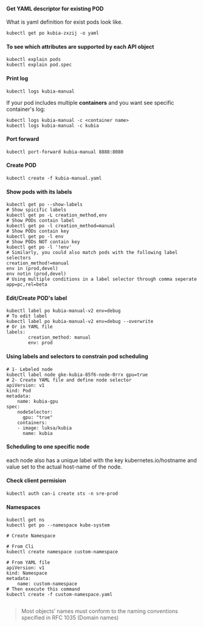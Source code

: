 #### Get YAML descriptor for existing POD
What is yaml definition for exist pods look like.
```
kubectl get po kubia-zxzij -o yaml
```

#### To see which attributes are supported by each API object
```
kubectl explain pods
kubectl explain pod.spec
```

#### Print log
```
kubectl logs kubia-manual
```

If your pod includes multiple **containers** and you want see specific container's log:
```
kubectl logs kubia-manual -c <container name>
kubectl logs kubia-manual -c kubia
```

#### Port forward
```
kubectl port-forward kubia-manual 8888:8080
```

#### Create POD
```
kubectl create -f kubia-manual.yaml
```

#### Show pods with its labels
```
kubectl get po --show-labels
# Show spicific labels
kubectl get po -L creation_method,env
# Show PODs contain label
kubectl get po -l creation_method=manual
# Show PODs contain key 
kubectl get po -l env
# Show PODs NOT contain key
kubectl get po -l '!env'
# Similarly, you could also match pods with the following label selectors
creation_method!=manual
env in (prod,devel)
env notin (prod,devel)
# Using multiple conditions in a label selector through comma seperate
app=pc,rel=beta
```
#### Edit/Create POD's label
```
kubectl label po kubia-manual-v2 env=debug
# To edit label
kubectl label po kubia-manual-v2 env=debug --overwrite
# Or in YAML file 
labels:
		creation_method: manual
		env: prod
```
#### Using labels and selectors to constrain pod scheduling
```
# 1- Lebeled node 
kubectl label node gke-kubia-85f6-node-0rrx gpu=true
# 2- Create YAML file and define node selector
apiVersion: v1
kind: Pod
metadata:
	name: kubia-gpu
spec:
	nodeSelector:
	  gpu: "true"
	containers:
	- image: luksa/kubia
	  name: kubia
```
#### Scheduling to one specific node
each node also has a unique label with the key kubernetes.io/hostname and value set to the actual host-name of the node.
#### Check client permision
```
kubectl auth can-i create sts -n sre-prod
```


#### Namespaces 
```
kubectl get ns
kubectl get po --namespace kube-system

# Create Namespace 

# From Cli
kubectl create namespace custom-namespace

# From YAML file
apiVersion: v1
kind: Namespace
metadata:
	name: custom-namespace
# Then execute this command
kubectl create -f custom-namespace.yaml


```

> Most objects’ names must conform to the naming conventions specified in RFC 1035 (Domain names)